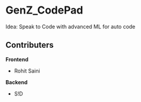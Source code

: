 # GenZ_CodePad
Idea: Speak to Code with advanced ML for auto code 
 
## Contributers
**Frontend**
- Rohit Saini

**Backend**
- S!D
